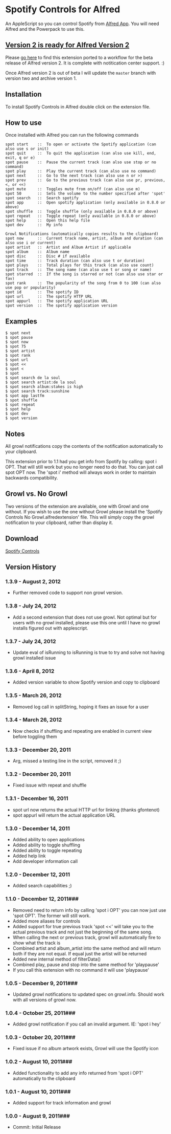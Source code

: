 Spotify Controls for Alfred
============

An AppleScript so you can control Spotify from [Alfred App](http://alfredapp.com/). You will need Alfred and the Powerpack to use this.

[Version 2 is ready for Alfred Version 2](https://github.com/phpfunk/alfred-spotify-controls/tree/v2)
----------------
Please [go here](https://github.com/phpfunk/alfred-spotify-controls/tree/v2) to find this extension ported to a workflow for the beta release of Alfred version 2. It is complete with notitication center support. :)

Once Alfred version 2 is out of beta I will update the `master` branch with version two and archive version 1.

Installation
----------------

To install Spotify Controls in Alfred double click on the extension file.

How to use
----------------

Once installed with Alfred you can run the following commands


    spot start    ::  To open or activate the Spotify application (can also use s or init)
    spot quit     ::  To quit the application (can also use kill, end, exit, q or e)
    spot pause    ::  Pause the current track (can also use stop or no command)
    spot play     ::  Play the current track (can also use no command)
    spot next     ::  Go to the next track (can also use n or >)
    spot prev     ::  Go to the previous track (can also use pr, previous, <, or <<)
    spot mute     ::  Toggles mute from on/off (can also use m)
    spot 50       ::  Sets the volume to the number specified after 'spot'
    spot search   ::  Search spotify
    spot app      ::  Open spotify application (only available in 0.8.0 or above)
    spot shuffle  ::  Toggle shuffle (only available in 0.8.0 or above)
    spot repeat   ::  Toggle repeat (only available in 0.8.0 or above)
    spot help     ::  Open this help file
    spot dev      ::  My info

    Growl Notifications (automatically copies results to the clipboard)
    spot now      ::  Current track name, artist, album and duration (can also use i or current)
    spot artist   ::  Artist and Album Artist if applicable
    spot album    ::  Album name
    spot disc     ::  Disc # if available
    spot time     ::  Track duration (can also use t or duration)
    spot plays    ::  Total plays for this track (can also use count)
    spot track    ::  The song name (can also use t or song or name)
    spot starred  ::  If the song is starred or not (can also use star or fav)
    spot rank     ::  The popularity of the song from 0 to 100 (can also use pop or popularity)
    spot id       ::  The spotify ID
    spot url      ::  The spotify HTTP URL
    spot appurl   ::  The spotify application URL
    spot version  ::  The spotify application version


Examples
----------------
    $ spot next
    $ spot pause
    $ spot now
    $ spot 75
    $ spot artist
    $ spot rank
    $ spot url
    $ spot <<
    $ spot <
    $ spot
    $ spot search de la soul
    $ spot search artist:de la soul
    $ spot search album:stakes is high
    $ spot search track:sunshine
    $ spot app lastfm
    $ spot shuffle
    $ spot repeat
    $ spot help
    $ spot dev
    $ spot version

Notes
----------------
All growl notifications copy the contents of the notification automatically to your clipboard.

This extension prior to 1.1 had you get info from Spotify by calling: spot i OPT. That will still work but you no longer need to do that. You can just call spot OPT now. The 'spot i' method will always work in order to maintain backwards compatibility.

Growl vs. No Growl
----------------
Two versions of the extension are available, one with Growl and one without. If you wish to use the one without Growl please install the 'Spotify Controls No Growl.alfredextension' file. This will simply copy the growl notification to your clipboard, rather than display it.


Download
----------------
[Spotify Controls](https://github.com/phpfunk/alfred-spotify-controls/downloads)


## Version History ##

### 1.3.9 - August 2, 2012

- Further removed code to support non growl version.

### 1.3.8 - July 24, 2012

- Add a second extension that does not use growl. Not optimal but for users with no growl installed, please use this one until I have no growl installs figured out with applescript.

### 1.3.7 - July 24, 2012

- Update eval of isRunning to isRunning is true to try and solve not having growl installed issue

### 1.3.6 - April 8, 2012

- Added version variable to show Spotify version and copy to clipboard

### 1.3.5 - March 26, 2012

- Removed log call in splitString, hoping it fixes an issue for a user

### 1.3.4 - March 26, 2012 ###

- Now checks if shuffling and repeating are enabled in current view before toggling them

### 1.3.3 - December 20, 2011 ###

- Arg, missed a testing line in the script, removed it ;)

### 1.3.2 - December 20, 2011 ###

- Fixed issue with repeat and shuffle

### 1.3.1 - December 16, 2011 ###

- spot url now returns the actual HTTP url for linking (thanks gfontenot)
- spot appurl will return the actual application URL

### 1.3.0 - December 14, 2011 ###

- Added ability to open applications
- Added ability to toggle shuffling
- Added ability to toggle repeating
- Added help link
- Add developer information call

### 1.2.0 - December 12, 2011 ###

- Added search capabilities ;)

### 1.1.0 - December 12, 2011###

- Removed need to return info by calling 'spot i OPT' you can now just use 'spot OPT'. The former will still work.
- Added more aliases for controls
- Added support for true previous track 'spot <<' will take you to the actual previous track and not just the beginning of the same song.
- When calling the next or previous track, growl will automatically fire to show what the track is
- Combined artist and album_artist into the same method and will return both if they are not equal. If equal just the artist will be returned
- Added new internal method of filterData()
- Combined play, pause and stop into the same method for 'playpause'
- If you call this extension with no command it will use 'playpause'

### 1.0.5 - December 9, 2011###

- Updated growl notifications to updated spec on growl.info. Should work with all versions of growl now.

### 1.0.4 - October 25, 2011###

- Added growl notification if you call an invalid argument. IE: 'spot i hey'

### 1.0.3 - October 20, 2011###

- Fixed issue if no album artwork exists, Growl will use the Spotify icon

### 1.0.2 - August 10, 2011###

- Added functionality to add any info returned from 'spot i OPT' automatically to the clipboard

### 1.0.1 - August 10, 2011###

- Added support for track information and growl

### 1.0.0 - August 9, 2011###

- Commit: Initial Release
